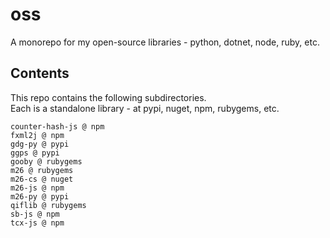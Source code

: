 # oss

A monorepo for my open-source libraries - python, dotnet, node, ruby, etc.

## Contents

This repo contains the following subdirectories.  
Each is a standalone library - at pypi, nuget, npm, rubygems, etc.

```
counter-hash-js @ npm
fxml2j @ npm
gdg-py @ pypi
ggps @ pypi
gooby @ rubygems
m26 @ rubygems
m26-cs @ nuget
m26-js @ npm
m26-py @ pypi
qiflib @ rubygems
sb-js @ npm
tcx-js @ npm
```
